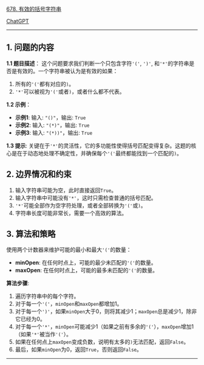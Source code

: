 [678. 有效的括号字符串](https://leetcode.cn/problems/valid-parenthesis-string)

[ChatGPT](https://chat.openai.com/share/759727e0-ce0e-4579-b846-9f7e4eba31c1)

---

## 1. 问题的内容
**1.1 题目描述**：
这个问题要求我们判断一个只包含字符`'('`, `')'`, 和`'*'`的字符串是否是有效的。一个字符串被认为是有效的如果：
1. 所有的`'('`都有对应的`)`。
2. `'*'`可以被视为`'('`或者`)`，或者什么都不代表。

**1.2 示例**：
- **示例1**: 输入: `"()"`，输出: `True`
- **示例2**: 输入: `"(*)"`，输出: `True`
- **示例3**: 输入: `"(*))"`，输出: `True`

**1.3 提示**:
关键在于`'*'`的灵活性，它的多功能性使得括号匹配变得复杂。这题的核心是在于动态地处理不确定性，并确保每个`'('`最终都能找到一个匹配的`)`。

## 2. 边界情况和约束
1. 输入字符串可能为空，此时直接返回`True`。
2. 输入字符串中可能没有`'*'`，这时只需检查普通的括号匹配。
3. `'*'`可能全部作为空字符处理，或者全部转换为`'('`或`)`。
4. 字符串长度可能非常长，需要一个高效的算法。

## 3. 算法和策略
使用两个计数器来维护可能的最小和最大`'('`的数量：
- **minOpen**: 在任何时点上，可能的最少未匹配的`'('`的数量。
- **maxOpen**: 在任何时点上，可能的最多未匹配的`'('`的数量。

**算法步骤**:
1. 遍历字符串中的每个字符。
2. 对于每一个`'('`，`minOpen`和`maxOpen`都增加1。
3. 对于每一个`')'`，如果`minOpen`大于0，则将其减少1；`maxOpen`总是减少1，除非它已经为0。
4. 对于每一个`'*'`，`minOpen`可能减少1（如果之前有多余的`'('`），`maxOpen`增加1（如果`'*'`被当作`'('`）。
5. 如果在任何点上`maxOpen`变成负数，说明有太多的`)`无法匹配，返回`False`。
6. 最后，如果`minOpen`为0，返回`True`，否则返回`False`。

---